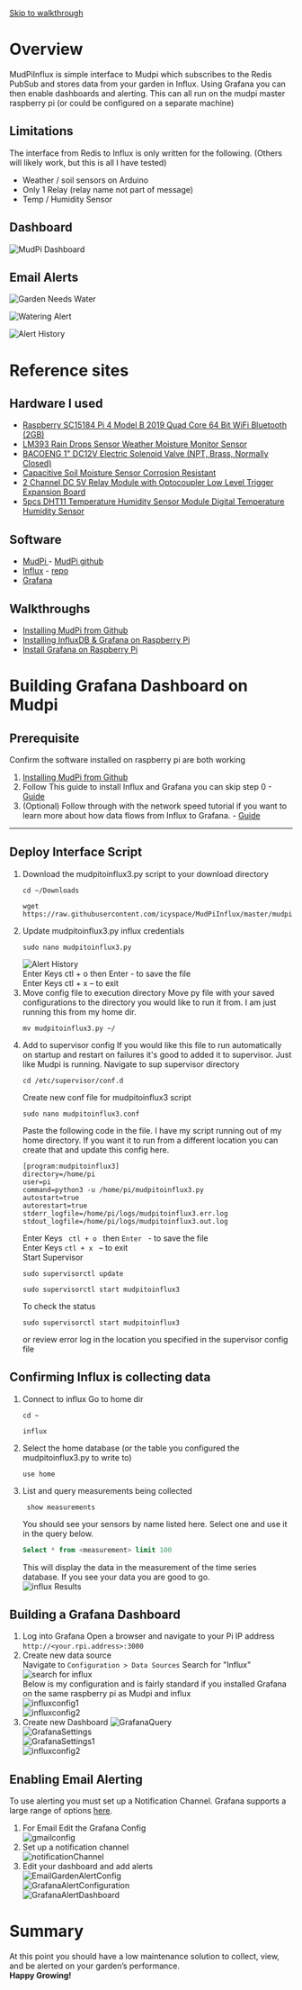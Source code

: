 [Skip to walkthrough](https://github.com/icyspace/MudPiInflux#building-grafana-dashbard-on-mudpi)

# Overview
MudPiInflux is simple interface to Mudpi which subscribes to the Redis PubSub and stores data from your garden in Influx.  Using Grafana you can then enable dashboards and alerting.  This can all run on the mudpi master raspberry pi (or could be configured on a separate machine)

## Limitations 
The interface from Redis to Influx is only written for the following.  (Others will likely work, but this is all I have tested)
* Weather / soil sensors on Arduino 
* Only 1 Relay (relay name not part of message)
* Temp / Humidity Sensor 

## Dashboard
![MudPi Dashboard](https://raw.githubusercontent.com/icyspace/MudPiInflux/master/img/MudpiGrafanaDashboard.png)

## Email Alerts
![Garden Needs Water](https://raw.githubusercontent.com/icyspace/MudPiInflux/master/img/Garden%20Needs%20Water%20Alert.png)

![Watering Alert](https://raw.githubusercontent.com/icyspace/MudPiInflux/master/img/Automated%20Watering%20Alert.png)

![Alert History](https://raw.githubusercontent.com/icyspace/MudPiInflux/master/img/Alert%20Activation%20History.png)

# Reference sites
## Hardware I used
* [Raspberry SC15184 Pi 4 Model B 2019 Quad Core 64 Bit WiFi Bluetooth (2GB)](http://amzn.com/B07TD42S27)
* [LM393 Rain Drops Sensor Weather Moisture Monitor Sensor](http://amzn.com/B01DK29K28)
* [BACOENG 1" DC12V Electric Solenoid Valve (NPT, Brass, Normally Closed)](http://amzn.com/B010LT2D3Q)
* [Capacitive Soil Moisture Sensor Corrosion Resistant](http://amzn.com/B07SYBSHGX)
* [2 Channel DC 5V Relay Module with Optocoupler Low Level Trigger Expansion Board](http://amzn.com/B00E0NTPP4)
* [5pcs DHT11 Temperature Humidity Sensor Module Digital Temperature Humidity Sensor](http://amzn.com/B01DKC2GQ0)

## Software 
* [MudPi ](https://mudpi.app/) - [MudPi github](https://github.com/mudpi)
* [Influx](https://www.influxdata.com/) - [repo](https://repos.influxdata.com/debian/)
* [Grafana](https://grafana.com/) 

## Walkthroughs 
* [Installing MudPi from Github](https://mudpi.app/guides/6)
* [Installing InfluxDB & Grafana on Raspberry Pi](https://simonhearne.com/2020/pi-influx-grafana/)
* [Install Grafana on Raspberry Pi](https://grafana.com/tutorials/install-grafana-on-raspberry-pi/#1)

# Building Grafana Dashboard on Mudpi
## Prerequisite 
Confirm the software installed on raspberry pi are both working  
1. [Installing MudPi from Github](https://mudpi.app/guides/6)
1. Follow This guide to install Influx and Grafana you can skip step 0 - [Guide](https://simonhearne.com/2020/pi-influx-grafana/)
1. (Optional) Follow through with the network speed tutorial if you want to learn more about how data flows from Influx to Grafana. - [Guide](https://simonhearne.com/2020/pi-speedtest-influx)

***

## Deploy Interface Script
1. Download the mudpitoinflux3.py script to your download directory <br/>
    ```shell
    cd ~/Downloads 
    ```
    ```shell
    wget https://raw.githubusercontent.com/icyspace/MudPiInflux/master/mudpitoinflux3.py
    ```
1. Update mudpitoinflux3.py influx credentials <br/>
    ```shell
    sudo nano mudpitoinflux3.py
    ```
    ![Alert History](https://raw.githubusercontent.com/icyspace/MudPiInflux/master/img/mudpiinfluxscriptupdate.png) <br/>
    Enter Keys ctl + o  then Enter - to save the file  <br/>
    Enter Keys ctl + x – to exit 
1. Move config file to execution directory
    Move py file with your saved configurations to the directory you would like to run it from.  I am just running this from my home dir. 
    ```shell
    mv mudpitoinflux3.py ~/
    ```
1. Add to supervisor config
    If you would like this file to run automatically on startup and restart on failures it's good to added it to supervisor.  Just like Mudpi is running. 
    Navigate to sup supervisor directory <br/>
    ```shell
    cd /etc/supervisor/conf.d
    ```
    Create new conf file for mudpitoinflux3 script <br/>
    ```shell
    sudo nano mudpitoinflux3.conf 
    ```
    Paste the following code in the file.  I have my script running out of my home directory.  If you want it to run from a different location you can create that and update this config here. <br/>
    ```
    [program:mudpitoinflux3]
    directory=/home/pi
    user=pi
    command=python3 -u /home/pi/mudpitoinflux3.py
    autostart=true
    autorestart=true
    stderr_logfile=/home/pi/logs/mudpitoinflux3.err.log
    stdout_logfile=/home/pi/logs/mudpitoinflux3.out.log 
    ``` 
    Enter Keys <code> ctl + o </code>  then <code>Enter </code> - to save the file  <br/>
    Enter Keys <code>ctl + x </code> – to exit <br/> 
    Start Supervisor 
    ```shell
    sudo supervisorctl update

    sudo supervisorctl start mudpitoinflux3
    ```
    To check the status
    ```shell
    sudo supervisorctl start mudpitoinflux3
    ```
    or review error log in the location you specified in the supervisor config file
## Confirming Influx is collecting data 
1. Connect to influx
    Go to home dir
    ```shell 
    cd ~ 
    ```
    ```shell 
    influx 
    ```
1. Select the home database (or the table you configured the mudpitoinflux3.py to write to)
    ```shell 
    use home 
    ```
1. List and query measurements being collected   
   ```shell 
    show measurements 
    ```
    You should see your sensors by name listed here.  Select one and use it in the query below. 
    ```sql 
    Select * from <measurement> limit 100 
    ```
    This will display the data in the measurement of the time series database. If you see your data you are good to go.  
    ![influx Results](https://raw.githubusercontent.com/icyspace/MudPiInflux/master/img/influxquery.png)

## Building a Grafana Dashboard
1. Log into Grafana 
    Open a browser and navigate to your Pi IP address ``` http://<your.rpi.address>:3000 ```
1. Create new data source <br/> 
    Navigate to ``` Configuration > Data Sources ```
    Search for "Influx"
    ![search for influx](https://raw.githubusercontent.com/icyspace/MudPiInflux/master/img/SelectInfluxDataSource.png) <br/>
    Below is my configuration and is fairly standard if you installed Grafana on the same raspberry pi as Mudpi and influx <br/>
    ![influxconfig1](https://raw.githubusercontent.com/icyspace/MudPiInflux/master/img/InfluxConfiguration1.png) <br/>
    ![influxconfig2](https://raw.githubusercontent.com/icyspace/MudPiInflux/master/img/InfluxConfiguration2.png) <br/>
1. Create new Dashboard 
![GrafanaQuery](https://raw.githubusercontent.com/icyspace/MudPiInflux/master/img/GrafanaQuery.gif)<br/>
![GrafanaSettings](https://raw.githubusercontent.com/icyspace/MudPiInflux/master/img/GrafanaSettings.png)<br/>
![GrafanaSettings1](https://raw.githubusercontent.com/icyspace/MudPiInflux/master/img/GrafanaSettings1.png)<br/>
![influxconfig2](https://raw.githubusercontent.com/icyspace/MudPiInflux/master/img/InfluxConfiguration2.png)<br/>
## Enabling Email Alerting 
To use alerting you must set up a Notification Channel.  Grafana supports a large range of options [here](https://grafana.com/docs/grafana/latest/alerting/notifications/). 
1. For Email Edit the Grafana Config <br/>
    ![gmailconfig](https://raw.githubusercontent.com/icyspace/MudPiInflux/master/img/gmailconfig.png)<br/>
1. Set up a notification channel <br/>
    ![notificationChannel](https://raw.githubusercontent.com/icyspace/MudPiInflux/master/img/notificationChannel.png)    <br/>
1. Edit your dashboard and add alerts <br/>
    ![EmailGardenAlertConfig](https://raw.githubusercontent.com/icyspace/MudPiInflux/master/img/EmailGardenAlertConfig.png)<br/>
    ![GrafanaAlertConfiguration](https://raw.githubusercontent.com/icyspace/MudPiInflux/master/img/GrafanaAlertConfiguration.png) <br/>
    ![GrafanaAlertDashboard](https://raw.githubusercontent.com/icyspace/MudPiInflux/master/img/GrafanaAlertDashboard.png)<br/>
# Summary
At this point you should have a low maintenance  solution to collect, view, and be alerted on your garden’s performance.  
<b> Happy Growing! </b>
